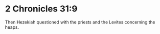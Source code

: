 # 2 Chronicles 31:9

Then Hezekiah questioned with the priests and the Levites concerning the heaps.